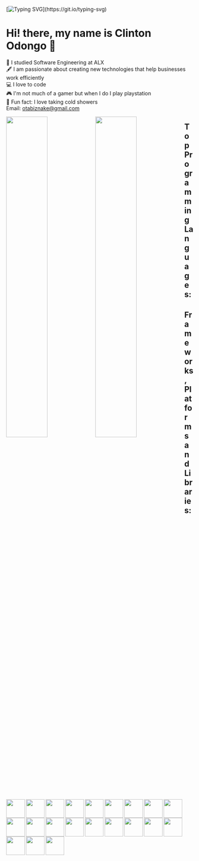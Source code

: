 [![Typing SVG](https://readme-typing-svg.herokuapp.com?font=Courier+new&color=%23808080&size=40&width=800&duration=6969&lines=Welcome+to+my+profile!)](https://git.io/typing-svg)

# Hi! there, my name is Clinton Odongo 👋

:school: I studied Software Engineering at ALX </br>
:fountain_pen: I am passionate about creating new technologies that help businesses work efficiently</br>
:computer: I love to code </br>
:video_game: I'm not much of a gamer but when I do I play playstation</br>
:shower: Fun fact: I love taking cold showers</br>
Email: <a href="mailto:otabiznake@gmail.com">otabiznake@gmail.com</a>

<img align="Left" width="47%" src="https://github-readme-stats.vercel.app/api?username=OtienoOdongo&show_icons=true&theme=radical"/>

<img align="Left" width="47%" src="https://github-readme-stats.vercel.app/api/top-langs/?username=OtienoOdongo&layout=compact"/>


## Top Programming Languages:
<div>
<img align="Left" width=50px src="https://img.shields.io/badge/c-%2300599C.svg?style=for-the-badge&logo=c&logoColor=white"/>

<img align="Left" width=50px src="https://img.shields.io/badge/html5-%23E34F26.svg?style=for-the-badge&logo=html5&logoColor=white"/>

<img align="Left" width=50px src="https://img.shields.io/badge/javascript-%23323330.svg?style=for-the-badge&logo=javascript&logoColor=%23F7DF1E"/>

<img align="Left" width=50px src="https://img.shields.io/badge/python-3670A0?style=for-the-badge&logo=python&logoColor=ffdd54"/>

<img align="Left" width=50px src="https://img.shields.io/badge/shell_script-%23121011.svg?style=for-the-badge&logo=gnu-bash&logoColor=white"/>

<img align="Left" width=50px src="https://img.shields.io/badge/typescript-%23007ACC.svg?style=for-the-badge&logo=typescript&logoColor=white"/>
</div>


## Frameworks, Platforms and Libraries:
<div>
  <img align="Left" width=50px  src="https://img.shields.io/badge/flask-%23000.svg?style=for-the-badge&logo=flask&logoColor=white"/>
  
  <img align="Left" width=50px  src="https://img.shields.io/badge/express.js-%23404d59.svg?style=for-the-badge&logo=express&logoColor=%2361DAFB"/>

  <img align="Left" width=50px  src="https://img.shields.io/badge/bootstrap-%238511FA.svg?style=for-the-badge&logo=bootstrap&logoColor=white"/>

  <img align="Left" width=50px  src="https://img.shields.io/badge/jinja-white.svg?style=for-the-badge&logo=jinja&logoColor=black"/>

  <img align="Left" width=50px  src="https://img.shields.io/badge/jquery-%230769AD.svg?style=for-the-badge&logo=jquery&logoColor=white"/> 

  <img align="Left" width=50px  src="https://img.shields.io/badge/react-%2320232a.svg?style=for-the-badge&logo=react&logoColor=%2361DAFB"/>

  <img align="Left" width=50px  src="https://img.shields.io/badge/React_Router-CA4245?style=for-the-badge&logo=react-router&logoColor=white"/>

  <img align="Left" width=50px src="https://img.shields.io/badge/React%20Hook%20Form-%23EC5990.svg?style=for-the-badge&logo=reacthookform&logoColor=white"/>

  <img align="Left" width=50px src="https://img.shields.io/badge/redux-%23593d88.svg?style=for-the-badge&logo=redux&logoColor=white"/>

  <img align="Left" width=50px  src="https://img.shields.io/badge/tailwindcss-%2338B2AC.svg?style=for-the-badge&logo=tailwind-css&logoColor=white"/>

  <img align="Left" width=50px  src="https://img.shields.io/badge/JWT-black?style=for-the-badge&logo=JSON%20web%20tokens"/>

  <img align="Left" width=50px  src="https://img.shields.io/badge/nestjs-%23E0234E.svg?style=for-the-badge&logo=nestjs&logoColor=white"/>

  <img align="Left" width=50px src="https://img.shields.io/badge/Next-black?style=for-the-badge&logo=next.js&logoColor=white"/>

  <img align="Left" width=50px  src="https://img.shields.io/badge/node.js-6DA55F?style=for-the-badge&logo=node.js&logoColor=white"/>

  <img align="Left" width=50px  src="https://img.shields.io/badge/NODEMON-%23323330.svg?style=for-the-badge&logo=nodemon&logoColor=%BBDEAD"/>
</div>






